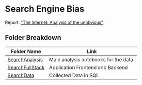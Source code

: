 # Search Engine Bias

Report: ["The Internet: Analysis of the unobvious"](https://drive.google.com/file/d/1dbrE8Go7qLPdD0XH4vV8EFJqJrMbwPq8/view?usp=sharing)

## Folder Breakdown
| Folder Name | Link |
| ------ | ------ |
| [SearchAnalysis](https://github.com/BatsalG/search-engine-app/tree/main/SearchAnalysis) | Main analysis notebooks for the data. |
| [SearchFullStack](https://github.com/BatsalG/search-engine-app/tree/main/SearchFullStack) | Application Frontend and Backend |
| [SearchData](https://github.com/BatsalG/search-engine-app/tree/main/SearchData) | Collected Data in SQL |